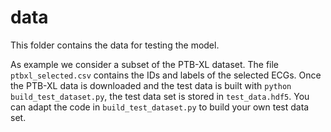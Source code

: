 # data

This folder contains the data for testing the model.

As example we consider a subset of the PTB-XL dataset.
The file `ptbxl_selected.csv` contains the IDs and labels of the selected ECGs.
Once the PTB-XL data is downloaded and the test data is built with `python build_test_dataset.py`, the test data set is stored in `test_data.hdf5`.
You can adapt the code in `build_test_dataset.py` to build your own test data set.
